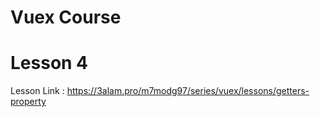 # Vuex Course

# Lesson 4

Lesson Link : https://3alam.pro/m7modg97/series/vuex/lessons/getters-property
